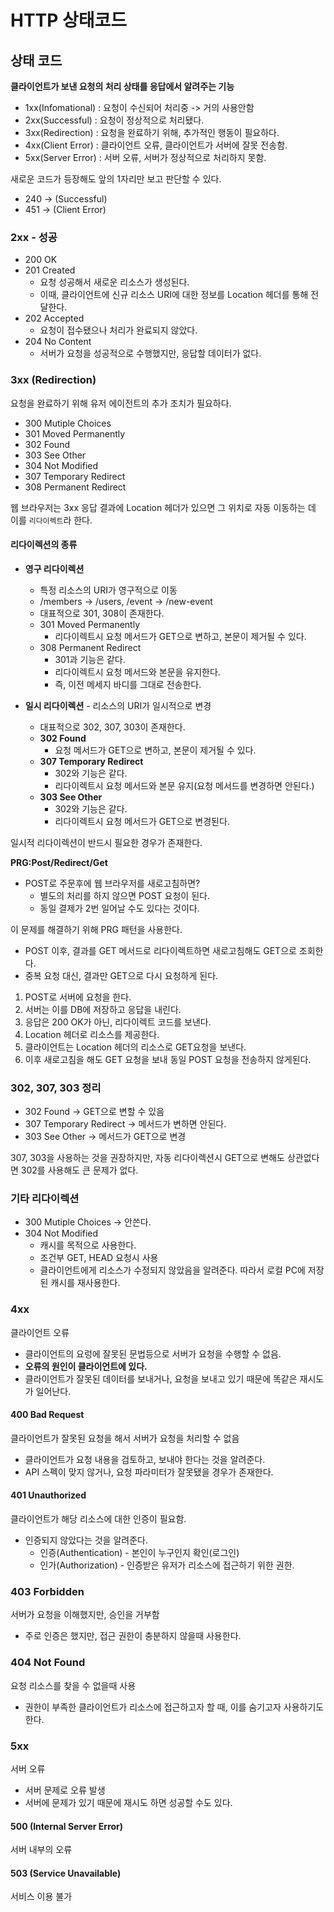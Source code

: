 HTTP 상태코드
==

## 상태 코드
**클라이언트가 보낸 요청의 처리 상태를 응답에서 알려주는 기능**
- 1xx(Infomational) : 요청이 수신되어 처리중 -> 거의 사용안함
- 2xx(Successful) : 요청이 정상적으로 처리됐다.
- 3xx(Redirection) : 요청을 완료하기 위해, 추가적인 행동이 필요하다.
- 4xx(Client Error) : 클라이언트 오류, 클라이언트가 서버에 잘못 전송함.
- 5xx(Server Error) : 서버 오류, 서버가 정상적으로 처리하지 못함.

새로운 코드가 등장해도 앞의 1자리만 보고 판단할 수 있다.
- 240 -> (Successful)
- 451 -> (Client Error)

### 2xx - 성공
- 200 OK
- 201 Created
  - 요청 성공해서 새로운 리소스가 생성된다.
  - 이때, 클라이언트에 신규 리소스 URI에 대한 정보를 Location 헤더를 통해 전달한다.
- 202 Accepted
  - 요청이 접수됐으나 처리가 완료되지 않았다.
- 204 No Content
  - 서버가 요청을 성공적으로 수행했지만, 응답할 데이터가 없다.


### 3xx (Redirection)
요청을 완료하기 위해 유저 에이전트의 추가 조치가 필요하다.
- 300 Mutiple Choices
- 301 Moved Permanently
- 302 Found 
- 303 See Other
- 304 Not Modified
- 307 Temporary Redirect
- 308 Permanent Redirect

웹 브라우저는 3xx 응답 결과에 Location 헤더가 있으면 그 위치로 자동 이동하는 데 이를 `리다이렉트`라 한다.

#### 리다이렉션의 종류
- **영구 리다이렉션** 
  - 특정 리소스의 URI가 영구적으로 이동
  - /members -> /users, /event -> /new-event
  - 대표적으로 301, 308이 존재한다.
  - 301 Moved Permanently
    - 리다이렉트시 요청 메서드가 GET으로 변하고, 본문이 제거될 수 있다.
  - 308 Permanent Redirect
    - 301과 기능은 같다.
    - 리다이렉트시 요청 메서드와 본문을 유지한다.
    - 즉, 이전 메세지 바디를 그대로 전송한다.
  
- **일시 리다이렉션** - 리소스의 URI가 일시적으로 변경
  - 대표적으로 302, 307, 303이 존재한다.
  - **302 Found** 
    - 요청 메서드가 GET으로 변하고, 본문이 제거될 수 있다.
  - **307 Temporary Redirect** 
    - 302와 기능은 같다.
    - 리다이렉트시 요청 메서드와 본문 유지(요청 메서드를 변경하면 안된다.)
  - **303 See Other**
    - 302와 기능은 같다.
    - 리다이렉트시 요청 메서드가 GET으로 변경된다.

일시적 리다이렉션이 반드시 필요한 경우가 존재한다.

**PRG:Post/Redirect/Get**
- POST로 주문후에 웹 브라우저를 새로고침하면?
  - 별도의 처리를 하지 않으면 POST 요청이 된다.
  - 동일 결제가 2번 일어날 수도 있다는 것이다.

이 문제를 해결하기 위해 PRG 패턴을 사용한다.
- POST 이후, 결과를 GET 메서드로 리다이렉트하면 새로고침해도 GET으로 조회한다.
- 중복 요청 대신, 결과만 GET으로 다시 요청하게 된다.

1. POST로 서버에 요청을 한다.
2. 서버는 이를 DB에 저장하고 응답을 내린다.
3. 응답은 200 OK가 아닌, 리다이렉트 코드를 보낸다.
4. Location 헤더로 리소스를 제공한다.
5. 클라이언트는 Location 헤더의 리소스로 GET요청을 보낸다.
6. 이후 새로고침을 해도 GET 요청을 보내 동일 POST 요청을 전송하지 않게된다.


### 302, 307, 303 정리
- 302 Found -> GET으로 변할 수 있음
- 307 Temporary Redirect -> 메서드가 변하면 안된다.
- 303 See Other -> 메서드가 GET으로 변경

307, 303을 사용하는 것을 권장하지만, 자동 리다이렉션시 GET으로 변해도 상관없다면 302를 사용해도 큰 문제가 없다.


### 기타 리다이렉션 
- 300 Mutiple Choices -> 안쓴다.
- 304 Not Modified
  - 캐시를 목적으로 사용한다.
  - 조건부 GET, HEAD 요청시 사용
  - 클라이언트에게 리소스가 수정되지 않았음을 알려준다. 따라서 로컬 PC에 저장된 캐시를 재사용한다.
  

### 4xx
클라이언트 오류 
- 클라이언트의 요렁에 잘못된 문법등으로 서버가 요청을 수행할 수 없음.
- **오류의 원인이 클라이언트에 있다.**
- 클라이언트가 잘못된 데이터를 보내거나, 요청을 보내고 있기 때문에 똑같은 재시도가 일어난다.

#### 400 Bad Request
클라이언트가 잘못된 요청을 해서 서버가 요청을 처리할 수 없음
- 클라이언트가 요청 내용을 검토하고, 보내야 한다는 것을 알려준다.
- API 스펙이 맞지 않거나, 요청 파라미터가 잘못됐을 경우가 존재한다.


#### 401 Unauthorized
클라이언트가 해당 리소스에 대한 인증이 필요함.
- 인증되지 않았다는 것을 알려준다.
  - 인증(Authentication) - 본인이 누구인지 확인(로그인)
  - 인가(Authorization) - 인증받은 유저가 리소스에 접근하기 위한 권한.

### 403 Forbidden
서버가 요청을 이해했지만, 승인을 거부함
- 주로 인증은 했지만, 접근 권한이 충분하지 않을때 사용한다.

### 404 Not Found
요청 리소스를 찾을 수 없을때 사용
- 권한이 부족한 클라이언트가 리소스에 접근하고자 할 때, 이를 숨기고자 사용하기도 한다.


### 5xx
서버 오류
- 서버 문제로 오류 발생
- 서버에 문제가 있기 때문에 재시도 하면 성공할 수도 있다. 


#### 500 (Internal Server Error)
서버 내부의 오류

#### 503 (Service Unavailable)
서비스 이용 불가

